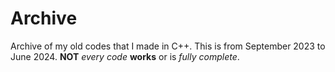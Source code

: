 # Archive
Archive of my old codes that I made in C++.
This is from September 2023 to June 2024.
**NOT** *every code* **works** or is *fully complete*.
